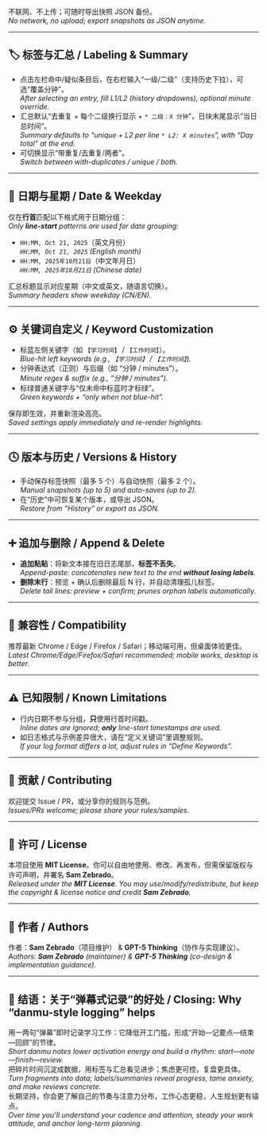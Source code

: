 不联网、不上传；可随时导出快照 JSON 备份。  
*No network, no upload; export snapshots as JSON anytime.*

---

## 🏷️ 标签与汇总 / Labeling & Summary
- 点击左栏命中/疑似条目后，在右栏输入“一级/二级”（支持历史下拉），可选“覆盖分钟”。  
  *After selecting an entry, fill L1/L2 (history dropdowns), optional minute override.*
- 汇总默认“去重复 + 每个二级换行显示 + `* 二级：X 分钟`”，日块末尾显示“当日总时间”。  
  *Summary defaults to “unique + L2 per line `* L2: X minutes`”, with “Day total” at the end.*
- 可切换显示“带重复/去重复/两者”。  
  *Switch between with-duplicates / unique / both.*

---

## 📅 日期与星期 / Date & Weekday
仅在**行首**匹配以下格式用于日期分组：  
*Only **line-start** patterns are used for date grouping:*
- `HH:MM, Oct 21, 2025`（英文月份）  
  *`HH:MM, Oct 21, 2025` (English month)*
- `HH:MM, 2025年10月21日`（中文年月日）  
  *`HH:MM, 2025年10月21日` (Chinese date)*

汇总标题显示对应星期（中文或英文，随语言切换）。  
*Summary headers show weekday (CN/EN).*

---

## ⚙️ 关键词自定义 / Keyword Customization
- 标蓝左侧关键字（如 `【学习时间】` / `【工作时间】`）。  
  *Blue-hit left keywords (e.g., `【学习时间】` / `【工作时间】`).*
- 分钟表达式（正则）与后缀（如 “分钟 / minutes”）。  
  *Minute regex & suffix (e.g., “分钟 / minutes”).*
- 标绿普通关键字与“仅未命中标蓝时才标绿”。  
  *Green keywords + “only when not blue-hit”.*

保存即生效，并重新渲染高亮。  
*Saved settings apply immediately and re-render highlights.*

---

## 🕓 版本与历史 / Versions & History
- 手动保存标签快照（最多 5 个）与自动快照（最多 2 个）。  
  *Manual snapshots (up to 5) and auto-saves (up to 2).*
- 在“历史”中可恢复某个版本，或导出 JSON。  
  *Restore from “History” or export as JSON.*

---

## ➕ 追加与删除 / Append & Delete
- **追加粘贴**：将新文本接在旧日志尾部，**标签不丢失**。  
  *Append-paste: concatenates new text to the end **without losing labels**.*
- **删除末行**：预览 + 确认后删除最后 N 行，并自动清理孤儿标签。  
  *Delete tail lines: preview + confirm; prunes orphan labels automatically.*

---

## 🧭 兼容性 / Compatibility
推荐最新 Chrome / Edge / Firefox / Safari；移动端可用，但桌面体验更佳。  
*Latest Chrome/Edge/Firefox/Safari recommended; mobile works, desktop is better.*

---

## ⚠️ 已知限制 / Known Limitations
- 行内日期不参与分组，**只**使用行首时间戳。  
  *Inline dates are ignored; **only** line-start timestamps are used.*
- 如日志格式与示例差异很大，请在“定义关键词”里调整规则。  
  *If your log format differs a lot, adjust rules in “Define Keywords”.*

---

## 🤝 贡献 / Contributing
欢迎提交 Issue / PR，或分享你的规则与范例。  
*Issues/PRs welcome; please share your rules/samples.*

---

## 📜 许可 / License
本项目使用 **MIT License**。你可以自由地使用、修改、再发布，但需保留版权与许可声明，并署名 **Sam Zebrado**。  
*Released under the **MIT License**. You may use/modify/redistribute, but keep the copyright & license notice and credit **Sam Zebrado**.*

---

## 👤 作者 / Authors
作者：**Sam Zebrado**（项目维护） & **GPT-5 Thinking**（协作与实现建议）。  
*Authors: **Sam Zebrado** (maintainer) & **GPT-5 Thinking** (co-design & implementation guidance).*

---

## 🧩 结语：关于“弹幕式记录”的好处 / Closing: Why “danmu-style logging” helps
用一两句“弹幕”即时记录学习工作：它降低开工门槛，形成“开始—记要点—结束—回顾”的节律。  
*Short danmu notes lower activation energy and build a rhythm: start—note—finish—review.*  
把碎片时间沉淀成数据，用标签与汇总看见进步；焦虑更可控，复盘更具体。  
*Turn fragments into data; labels/summaries reveal progress, tame anxiety, and make reviews concrete.*  
长期坚持，你会更了解自己的节奏与注意力分布，工作心态更稳，人生规划更有锚点。  
*Over time you’ll understand your cadence and attention, steady your work attitude, and anchor long-term planning.*
